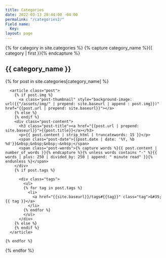 ```yaml
---
title: Categories
date: 2022-03-13 20:44:00 -04:00
permalink: "/categories2/"
Field name:
  Key: 
layout: page
---
```


{% for category in site.categories %}
    {% capture category_name %}{{ category | first }}{% endcapture %}
    <h2 class="category-head">{{ category_name }}</h2>
    <a name="{{ category_name | slugize }}"></a>
    {% for post in site.categories[category_name] %}
    
      <article class="post">
        {% if post.img %}
          <a class="post-thumbnail" style="background-image: url({{"/assets/img/" | prepend: site.baseurl | append : post.img}})" href="{{post.url | prepend: site.baseurl}}"></a>
        {% else %}
        {% endif %}
        <div class="post-content">
          <h3 class="post-title"><a href="{{post.url | prepend: site.baseurl}}">{{post.title}}</a></h3>
          <p>{{ post.content | strip_html | truncatewords: 15 }}</p>
          <span class="post-date">{{post.date | date: '%Y, %b %d'}}&nbsp;&nbsp;&nbsp;—&nbsp;</span>
          <span class="post-words">{% capture words %}{{ post.content | number_of_words }}{% endcapture %}{% unless words contains "-" %}{{ words | plus: 250 | divided_by: 250 | append: " minute read" }}{% endunless %}</span>
        </div>
        {% if post.tags %}

          <div class="tags">
            <ul>
            {% for tag in post.tags %}
              <li>
                <a href="{{site.baseurl}}/tags#{{tag}}" class="tag">&#35; {{ tag }}</a>
              </li>
            {% endfor %}
            </ul>
          </div>
        {% else %}
        {% endif %}
      </article>
      
    {% endfor %}
  </div>
{% endfor %}
